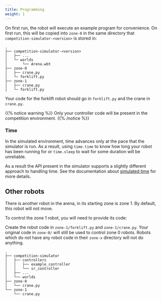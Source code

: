 ```yaml
---
title: Programming
weight: 1
---
```


On first run, the robot will execute an example program for convenience. On first run, this will be copied into `zone-0` in the same directory that `competition-simulator-<version>` is stored in:

```plain
.
├── competition-simulator-<version>
│   ├── ...
│   └─ worlds
│       └── Arena.wbt
├── zone-0
│   ├── crane.py
│   └─ forklift.py
├── zone-1
│   ├── crane.py
│   └─ forklift.py
```

Your code for the forklift robot should go in `forklift.py` and the crane in `crane.py`.

{{% notice warning %}}
Only your controller code will be present in the competition environment.
{{% /notice %}}

### Time

In the simulated environment, time advances only at the pace that the simulator
is run. As a result, using `time.time` to know how long your robot has been
running for or `time.sleep` to wait for some duration will be unreliable.

As a result the API present in the simulator supports a slightly different
approach to handling time. See the documentation about [simulated time](./time)
for more details.

## Other robots

There is another robot in the arena, in its starting zone is zone 1. By default, this robot will not move.

To control the zone 1 robot, you will need to provide its code:

Create the robot code in `zone-1/forklift.py` and `zone-1/crane.py`. Your original code in `zone-0/` will still be used to control zone 0 robots. Robots which do not have any robot code in their `zone-x` directory will not do anything.

``` plain
.
├── competition-simulator
│   ├── controllers
│   │   ├── example_controller
│   │   └── sr_controller
│   ├── ...
│   └── worlds
├── zone-0
│   └── crane.py
└── zone-1
    └── crane.py
```
